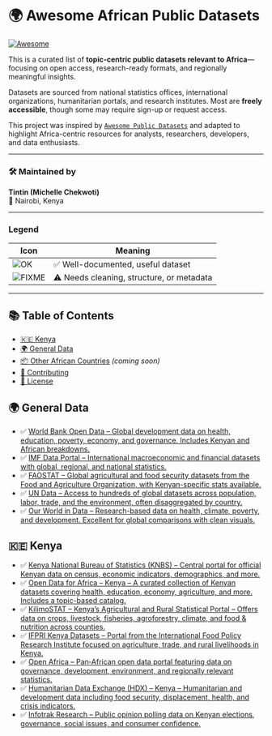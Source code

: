 # 🌍 Awesome African Public Datasets

[![Awesome](https://cdn.rawgit.com/sindresorhus/awesome/d7305f38d29fed78fa85652e3a63e154dd8e8829/media/badge.svg)](https://github.com/sindresorhus/awesome)

This is a curated list of **topic-centric public datasets relevant to Africa**—focusing on open access, research-ready formats, and regionally meaningful insights.

Datasets are sourced from national statistics offices, international organizations, humanitarian portals, and research institutes. Most are **freely accessible**, though some may require sign-up or request access.

This project was inspired by [`Awesome Public Datasets`](https://github.com/awesomedata/awesome-public-datasets) and adapted to highlight Africa-centric resources for analysts, researchers, developers, and data enthusiasts.

---

### 🛠 Maintained by  
**Tintin (Michelle Chekwoti)**  
📍 Nairobi, Kenya  

---

### Legend

| Icon | Meaning |
|------|---------|
| ![OK](https://raw.githubusercontent.com/awesomedata/apd-core/master/deploy/ok-24.png) | ✅ Well-documented, useful dataset |
| ![FIXME](https://raw.githubusercontent.com/awesomedata/apd-core/master/deploy/fixme-24.png) | ⚠️ Needs cleaning, structure, or metadata |

---

## 📚 Table of Contents

- [🇰🇪 Kenya](#kenya)
- [🌍 General Data](#general-data)
- [📦 Other African Countries](#other-african-countries) _(coming soon)_
- [🤝 Contributing](#contributing)
- [📄 License](#license)


## 🌍 General Data

- ✅ [World Bank Open Data – Global development data on health, education, poverty, economy, and governance. Includes Kenyan and African breakdowns.](https://data.worldbank.org/)
- ✅ [IMF Data Portal – International macroeconomic and financial datasets with global, regional, and national statistics.](https://data.imf.org/)
- ✅ [FAOSTAT – Global agricultural and food security datasets from the Food and Agriculture Organization, with Kenyan-specific stats available.](https://www.fao.org/faostat/en/)
- ✅ [UN Data – Access to hundreds of global datasets across population, labor, trade, and the environment, often disaggregated by country.](https://data.un.org/)
- ✅ [Our World in Data – Research-based data on health, climate, poverty, and development. Excellent for global comparisons with clean visuals.](https://ourworldindata.org/)


## 🇰🇪 Kenya

- ✅ [Kenya National Bureau of Statistics (KNBS) – Central portal for official Kenyan data on census, economic indicators, demographics, and more.](https://www.knbs.or.ke/)
- ✅ [Open Data for Africa – Kenya – A curated collection of Kenyan datasets covering health, education, economy, agriculture, and more. Includes a topic-based catalog.](https://kenya.opendataforafrica.org/)
- ✅ [KilimoSTAT – Kenya’s Agricultural and Rural Statistical Portal – Offers data on crops, livestock, fisheries, agroforestry, climate, and food & nutrition across counties.](https://statistics.kilimo.go.ke/en/)
- ✅ [IFPRI Kenya Datasets – Portal from the International Food Policy Research Institute focused on agriculture, trade, and rural livelihoods in Kenya.](https://kenya.ifpri.info/datasets/)
- ✅ [Open Africa – Pan‑African open data portal featuring data on governance, development, environment, and regionally relevant statistics.](https://open.africa/)
- ✅ [Humanitarian Data Exchange (HDX) – Kenya – Humanitarian and development data including food security, displacement, health, and crisis indicators.](https://data.humdata.org/group/ken)
- ✅ [Infotrak Research – Public opinion polling data on Kenyan elections, governance, social issues, and consumer confidence.](https://www.infotrakresearch.com/all-infotrak-polls/)
